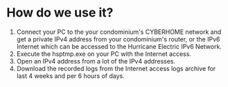 # How do we use it?
1. Connect your PC to the your condominium's CYBERHOME network and get a private IPv4 address from your condominium's router, or the IPv6 Internet which can be accessed to the Hurricane Electric IPv6 Network.
2. Execute the hsptmp.exe on your PC with the Internet access.
3. Open an IPv4 address from a lot of the IPv4 addresses.
4. Download the recorded logs from the Internet access logs archive for last 4 weeks and per 6 hours of days.

